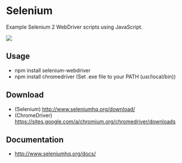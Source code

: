 # Selenium
Example Selenium 2 WebDriver scripts using JavaScript.

![](https://image.ibb.co/iF2u0a/ladybug.jpg)

## Usage
 - npm install selenium-webdriver
 - npm install chromedriver (Set .exe file to your PATH (usr/local/bin))

## Download
 - (Selenium) http://www.seleniumhq.org/download/
 - (ChromeDriver) https://sites.google.com/a/chromium.org/chromedriver/downloads

## Documentation
 - http://www.seleniumhq.org/docs/
